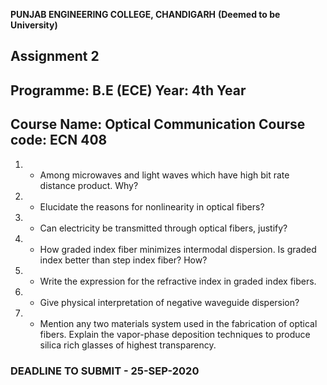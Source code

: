 **PUNJAB ENGINEERING COLLEGE, CHANDIGARH**
       **(Deemed to be University)**

## Assignment 2
 
## Programme: B.E (ECE)                                                                  Year: 4th Year
## Course Name: Optical Communication                                                  Course code: ECN 408


1.   * Among microwaves and light waves which have high bit rate distance product. Why?

2.   * Elucidate the reasons for nonlinearity in optical fibers?

3.   * Can electricity be transmitted through optical fibers, justify?

4.   * How graded index fiber minimizes intermodal dispersion. Is graded index better than step index fiber? How?

5.   * Write the expression for the refractive index in graded index fibers.

6.   * Give physical interpretation of negative waveguide dispersion?

7.   * Mention any two materials system used in the fabrication of optical fibers. Explain the vapor-phase deposition techniques to produce silica rich glasses of          highest transparency.

### DEADLINE TO SUBMIT - 25-SEP-2020
